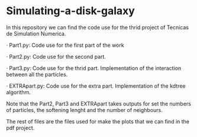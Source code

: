 # Simulating-a-disk-galaxy

In this repository we can find the code use for the thrid project of Tecnicas de Simulation Numerica.

· Part1.py: Code use for the first part of the work

· Part2.py: Code use for the second part.

· Part3.py: Code use for the thrid part. Implementation of the interaction between all the particles.

· EXTRApart.py: Code use for the extra part. Implementation of the kdtree algorithm.


Note that the Part2, Part3 and EXTRApart takes outputs for set the numbers of particles, the softening lenght and the number of neighbours. 


The rest of files are the files used for make the plots that we can find in the pdf project.
